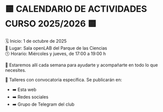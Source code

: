 # 🟦 CALENDARIO DE ACTIVIDADES CURSO 2025/2026 🟦

🗓️ Inicio: 1 de octubre de 2025  
📍 Lugar: Sala openLAB del Parque de las Ciencias  
🕔 Horario: Miércoles y jueves, de 17:00 a 19:00 h

📌 Estaremos allí cada semana para ayudarte y acompañarte en todo lo que necesites.

🔧 Talleres con convocatoria específica. Se publicarán en:
* ➡️ Esta web
* ➡️ Redes sociales
* ➡️ Grupo de Telegram del club

